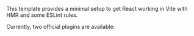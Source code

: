 
This template provides a minimal setup to get React working in Vite with HMR and some ESLint rules.

Currently, two official plugins are available:


